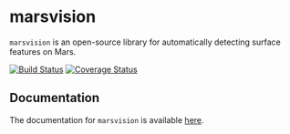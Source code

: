 marsvision
======

`marsvision` is an open-source library for automatically detecting surface features on Mars.

[![Build Status](https://travis-ci.org/dpalencia/marsvision.svg?branch=master)](https://travis-ci.org/marsvision/marsvision)
[![Coverage Status](https://coveralls.io/repos/github/dpalencia/marsvision/badge.svg?branch=master)](https://coveralls.io/github/dpalencia/marsvision?branch=master)

Documentation
-------------

The documentation for ``marsvision`` is available [here](https://mars-vision.github.io/marsvision/build/index.html).
